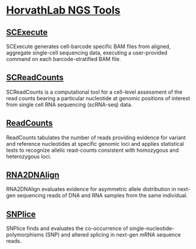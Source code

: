 # [HorvathLab NGS Tools](https://horvathlab.github.io/NGS/)

## [SCExecute](https://horvathlab.github.io/NGS/SCExecute#readme) 
SCExecute generates cell-barcode specific BAM files from aligned, aggregate single-cell sequencing data, executing a user-provided command on each barcode-stratified BAM file.
## [SCReadCounts](https://horvathlab.github.io/NGS/SCReadCounts#readme) 
SCReadCounts is a computational tool for a cell-level assessment of the read counts bearing a particular nucleotide at genomic positions of interest from single cell RNA sequencing (scRNA-seq) data. 
## [ReadCounts](https://horvathlab.github.io/NGS/ReadCounts#readme) 
ReadCounts tabulates the number of reads providing evidence for variant and reference nucleotides at specific genomic loci and applies statistical tests to recognize allelic read-counts consistent with homozygous and heterozygous loci.
## [RNA2DNAlign](https://horvathlab.github.io/NGS/RNA2DNAlign#readme)
RNA2DNAlign evaluates evidence for asymmetric allele distribution in next-gen sequencing reads of DNA and RNA samples from the same individual.
## [SNPlice](https://horvathlab.github.io/NGS/SNPlice#readme)
SNPlice finds and evaluates the co-occurrence of single-nucleotide-polymorphisms (SNP) and altered splicing in next-gen mRNA sequence reads.


